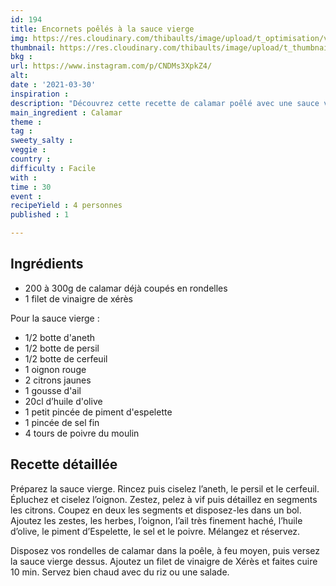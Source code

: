 ```yaml
---
id: 194
title: Encornets poêlés à la sauce vierge 
img: https://res.cloudinary.com/thibaults/image/upload/t_optimisation/v1617132726/Recipes/20210330_encornets_sauce_vierge.jpg
thumbnail: https://res.cloudinary.com/thibaults/image/upload/t_thumbnail_josie/v1617132726/Recipes/20210330_encornets_sauce_vierge.jpg
bkg : 
url: https://www.instagram.com/p/CNDMs3XpkZ4/
alt: 
date : '2021-03-30'
inspiration : 
description: "Découvrez cette recette de calamar poêlé avec une sauce vierge à base de plantes"
main_ingredient : Calamar
theme : 
tag : 
sweety_salty : 
veggie : 
country : 
difficulty : Facile
with : 
time : 30
event : 
recipeYield : 4 personnes
published : 1

---
```


## Ingrédients
 - 200 à 300g de calamar déjà coupés en rondelles
 - 1 filet de vinaigre de xérès

Pour la sauce vierge :
 - 1/2 botte d'aneth
 - 1/2 botte de persil
 - 1/2 botte de cerfeuil
 - 1 oignon rouge
 - 2 citrons jaunes
 - 1 gousse d'ail
 - 20cl d’huile d'olive
 - 1 petit pincée de piment d'espelette
 - 1 pincée de sel fin
 - 4 tours de poivre du moulin

## Recette détaillée
Préparez la sauce vierge. Rincez puis ciselez l’aneth, le persil et le cerfeuil. Épluchez et ciselez l’oignon. Zestez, pelez à vif puis détaillez en segments les citrons. Coupez en deux les segments et disposez-les dans un bol. Ajoutez les zestes, les herbes, l’oignon, l’ail très finement haché, l’huile d’olive, le piment d’Espelette, le sel et le poivre. Mélangez et réservez.

Disposez vos rondelles de calamar dans la poêle, à feu moyen, puis versez la sauce vierge dessus. Ajoutez un filet de vinaigre de Xérès et faites cuire 10 min. Servez bien chaud avec du riz ou une salade.